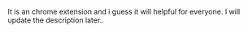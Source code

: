 It is an chrome extension and i guess it will helpful for everyone. I will update the description later..
